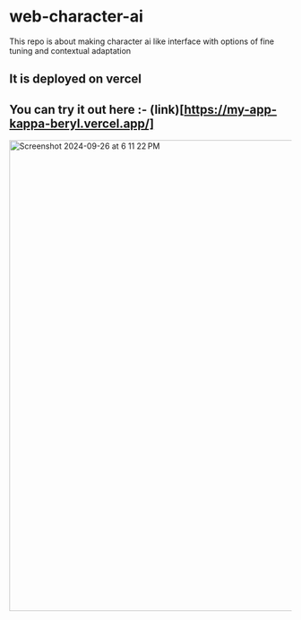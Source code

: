 # web-character-ai
This repo is about making character ai like interface with options of fine tuning and contextual adaptation

## It is deployed on vercel 
## You can try it out here :- (link)[https://my-app-kappa-beryl.vercel.app/]

<img width="841" alt="Screenshot 2024-09-26 at 6 11 22 PM" src="https://github.com/user-attachments/assets/b14bfa33-be85-42fa-b262-148f2cd609cc">
